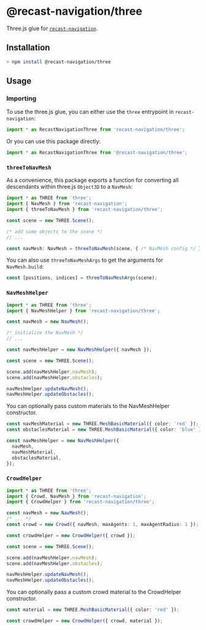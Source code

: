 # @recast-navigation/three

Three.js glue for [`recast-navigation`](https://github.com/isaac-mason/recast-navigation-js/tree/main/packages/recast-navigation).

## Installation

```bash
> npm install @recast-navigation/three
```

## Usage

### Importing

To use the three.js glue, you can either use the `three` entrypoint in `recast-navigation`:

```ts
import * as RecastNavigationThree from 'recast-navigation/three';
```

Or you can use this package directly:

```ts
import * as RecastNavigationThree from '@recast-navigation/three';
```

### `threeToNavMesh`

As a convenience, this package exports a function for converting all descendants within three.js `Object3D` to a `NavMesh`:

```ts
import * as THREE from 'three';
import { NavMesh } from 'recast-navigation';
import { threeToNavMesh } from 'recast-navigation/three';

const scene = new THREE.Scene();

/* add some objects to the scene */
// ...

const navMesh: NavMesh = threeToNavMesh(scene, { /* NavMesh config */ }});
```

You can also use `threeToNavMeshArgs` to get the arguments for `NavMesh.build`:

```ts
const [positions, indices] = threeToNavMeshArgs(scene);
```

### `NavMeshHelper`

```ts
import * as THREE from 'three';
import { NavMeshHelper } from 'recast-navigation/three';

const navMesh = new NavMesh();

/* initialize the NavMesh */
// ...

const navMeshHelper = new NavMeshHelper({ navMesh });

const scene = new THREE.Scene();

scene.add(navMeshHelper.navMesh);
scene.add(navMeshHelper.obstacles);

navMeshHelper.updateNavMesh();
navMeshHelper.updateObstacles();
```

You can optionally pass custom materials to the NavMeshHelper constructor.

```ts
const navMeshMaterial = new THREE.MeshBasicMaterial({ color: 'red' });
const obstaclesMaterial = new THREE.MeshBasicMaterial({ color: 'blue' });

const navMeshHelper = new NavMeshHelper({
  navMesh,
  navMeshMaterial,
  obstaclesMaterial,
});
```

### `CrowdHelper`

```ts
import * as THREE from 'three';
import { Crowd, NavMesh } from 'recast-navigation';
import { CrowdHelper } from 'recast-navigation/three';

const navMesh = new NavMesh();
/* ... */
const crowd = new Crowd({ navMesh, maxAgents: 1, maxAgentRadius: 1 });

const crowdHelper = new CrowdHelper({ crowd });

const scene = new THREE.Scene();

scene.add(navMeshHelper.navMesh);
scene.add(navMeshHelper.obstacles);

navMeshHelper.updateNavMesh();
navMeshHelper.updateObstacles();
```

You can optionally pass a custom crowd material to the CrowdHelper constructor.

```ts
const material = new THREE.MeshBasicMaterial({ color: 'red' });

const crowdHelper = new CrowdHelper({ crowd, material });
```

